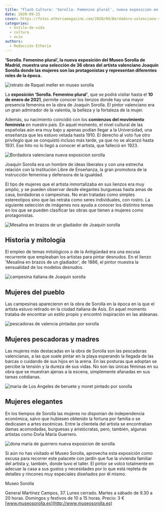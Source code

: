 ```yaml
---
title: "Flash Cultura: 'Sorolla. Femenino plural', nueva exposición en Madrid"
date: 2020-09-25
cover: https://fotos.etheriamagazine.com/2020/09/Bordadora-valenciana-sorolla.jpg
categories: 
  - estilo-de-vida
  - cultura
  - ocio
authors: 
  - Redacción Etheria
---
```


**‘Sorolla. Femenino plural’, la nueva exposición del Museo Sorolla de Madrid, muestra 
una selección de 36 obras del artista valenciano Joaquín Sorolla donde las mujeres son 
las protagonistas y representan diferentes roles de la época.** 

![retrato de Raquel meller en museo sorolla](https://fotos.etheriamagazine.com/2020/09/Retrato-de-Raquel-Meller-Sorolla.jpg "Retrato de Raquel Meller, 1918. © Museo Sorolla")

La **exposición ‘Sorolla. Femenino plural’**, que se podrá visitar hasta el **10 de 
enero de 2021**, permite conocer los lienzos donde hay una mayor presencia femenina en 
la obra de Joaquín Sorolla. El pintor valenciano era un gran admirador de la valentía, 
la belleza y la fortaleza de la mujer. 

Además, su nacimiento coincidió con los **comienzos del movimiento feminista** en 
nuestro país. En aquel momento, el nivel cultural de las españolas aún era muy bajo y 
apenas podían llegar a la Universidad, una enseñanza que les estuvo vetada hasta 1910. 
El derecho al voto fue otro privilegio que se conquistó incluso más tarde, ya que no se 
alcanzó hasta 1931. Ese hito no lo llegó a conocer el artista, que falleció en 1923. 

![Bordadora valenciana nueva exposicion sorolla](https://fotos.etheriamagazine.com/2020/09/Bordadora-valenciana-sorolla.jpg "Bordadora valenciana, 1901. © Colección particular")

Joaquín Sorolla era un hombre de ideas liberales y con una estrecha relación con la 
Institución Libre de Enseñanza, la gran promotora de la instrucción femenina y defensora 
de la igualdad. 

El tipo de mujeres que el artista inmortalizaba en sus lienzos era muy amplio, y se 
pueden observar desde elegantes burguesas hasta amas de casa, bordadoras o campesinas. 
No eran tratadas como simples estereotipos sino que las retrata como seres individuales, 
con rostro. La siguiente selección de imágenes nos ayuda a conocer los distintos temas 
en los que se pueden clasificar las obras que tienen a mujeres como protagonistas. 

![Mesalina en brazos de un gladiador de Joaquin sorolla](https://fotos.etheriamagazine.com/2020/09/Mesalina-en-brazos-de-un-gladiador-sorolla.jpg "Mesalina en brazos de un gladiador, 1886. © BBVA")

## Historia y mitología

El empleo de temas mitológicos o de la Antigüedad era una excusa recurrente que 
empleaban los artistas para pintar desnudos. En el lienzo 'Mesalina en brazos de un 
gladiador', de 1886, el pintor muestra la sensualidad de los modelos desnudos. 

![campesina italiana de Joaquin sorolla](https://fotos.etheriamagazine.com/2020/09/Campesina-italiana-sorolla.jpg "Campesina italiana, 1890. Madrid. © Universidad Complutense de Madrid")

## Mujeres del pueblo

Las campesinas aparecieron en la obra de Sorolla en la época en la que el artista estuvo 
retirado en la ciudad italiana de Asís. En aquel momento trataba de encontrar un estilo 
propio y encontró inspiración en las aldeanas. 

![pescadoras de valencia pintadas por sorolla](https://fotos.etheriamagazine.com/2020/09/Pescadoras-valencianas-sorolla.jpg "Pescadoras valencianas, 1903. © Diputación de Valencia")

## Mujeres pescadoras y madres

Las mujeres más destacadas en la obra de Sorolla son las pescadoras valencianas, a las 
que suele pintar en la playa esperando la llegada de las barcas o cuidando de sus hijos 
en la arena. En las posturas que adoptan se percibe la tensión y la dureza de sus vidas. 
No son las únicas féminas en su obra que se muestran ajenas a la escena, simplemente 
afanadas en sus tareas cotidianas. 

![maria de Los Angeles de beruete y moret pintado por sorolla](https://fotos.etheriamagazine.com/2020/09/Maria-de-los-Angeles-de-Beruete-y-Moret-sorolla.jpg "María de los Ángeles de Beruete y Moret, 1904. © Museo Nacional del Prado")

## Mujeres elegantes

En los tiempos de Sorolla las mujeres no disponían de independencia económica, salvo que 
hubiesen obtenido la fortuna por familia o se dedicasen a artes escénicas. Entre la 
clientela del artista se encontraban damas acomodadas, burguesas y aristócratas, pero, 
también, algunas artistas como Doña María Guerrero. 

![dona maria de guerrero nueva exposicion de sorolla](https://fotos.etheriamagazine.com/2020/09/maria-guerrero-actriz-sorolla.jpg "La actriz Doña María Guerrero como la Dama Boba, 1906. Madrid. © Museo del Prado")

Si aún no has visitado el Museo Sorolla, aprovecha esta exposición como excusa para 
recorrer este palacete con jardín que fue la vivienda familiar del artista y, también, 
donde tuvo el taller. El pintor se volcó totalmente en adecuar la casa a sus gustos y 
necesidades por lo que está repleta de detalles y rincones muy especiales diseñados por 
él mismo. 

Museo Sorolla 

General Martínez Campos, 37. Lunes cerrado. Martes a sábado de 9.30 a 20 horas. Domingos 
y festivos de 10 a 15 horas. Precio: 3 € 
[www.museosorolla.es](http://www.museosorolla.es)
